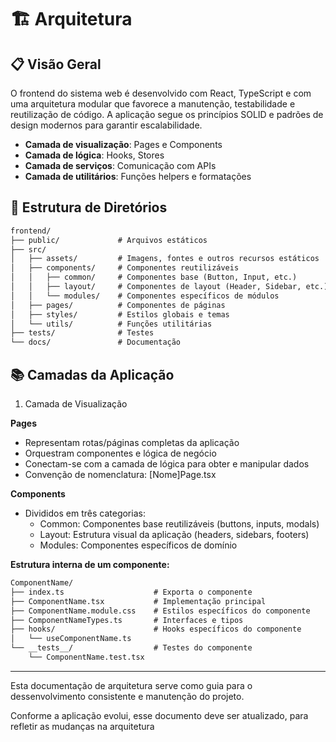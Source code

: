 # 🏗️ Arquitetura

## 📋 Visão Geral

O frontend do sistema web é desenvolvido com React, TypeScript e com uma arquitetura modular que favorece a manutenção, testabilidade e reutilização de código. A aplicação segue os princípios SOLID e padrões de design modernos para garantir escalabilidade.

- **Camada de visualização**: Pages e Components
- **Camada de lógica**: Hooks, Stores
- **Camada de serviços**: Comunicação com APIs
- **Camada de utilitários**: Funções helpers e formatações

## 🧱 Estrutura de Diretórios

```markdown
frontend/
├── public/             # Arquivos estáticos
├── src/
│   ├── assets/         # Imagens, fontes e outros recursos estáticos
│   ├── components/     # Componentes reutilizáveis
│   │   ├── common/     # Componentes base (Button, Input, etc.)
│   │   ├── layout/     # Componentes de layout (Header, Sidebar, etc.)
│   │   └── modules/    # Componentes específicos de módulos
│   ├── pages/          # Componentes de páginas
│   ├── styles/         # Estilos globais e temas
│   └── utils/          # Funções utilitárias
├── tests/              # Testes
└── docs/               # Documentação
```

## 📚 Camadas da Aplicação

1. Camada de Visualização

**Pages**

- Representam rotas/páginas completas da aplicação
- Orquestram componentes e lógica de negócio
- Conectam-se com a camada de lógica para obter e manipular dados
- Convenção de nomenclatura: [Nome]Page.tsx

**Components**

- Divididos em três categorias:
    - Common: Componentes base reutilizáveis (buttons, inputs, modals)
    - Layout: Estrutura visual da aplicação (headers, sidebars, footers)
    - Modules: Componentes específicos de domínio

**Estrutura interna de um componente:**

```markdown
ComponentName/
├── index.ts                    # Exporta o componente
├── ComponentName.tsx           # Implementação principal
├── ComponentName.module.css    # Estilos específicos do componente
├── ComponentNameTypes.ts       # Interfaces e tipos
├── hooks/                      # Hooks específicos do componente
│   └── useComponentName.ts
└── __tests__/                  # Testes do componente
    └── ComponentName.test.tsx
```

---

Esta documentação de arquitetura serve como guia para o dessenvolvimento consistente e manutenção do projeto.

Conforme a aplicação evolui, esse documento deve ser atualizado, para refletir as mudanças na arquitetura
